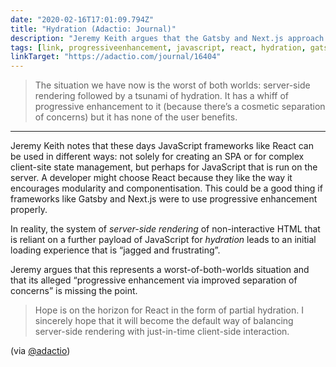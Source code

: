```yaml
---
date: "2020-02-16T17:01:09.794Z"
title: "Hydration (Adactio: Journal)"
description: "Jeremy Keith argues that the Gatsby and Next.js approach of “server-side rendering followed by hydration” results in a poor loading experiences and does not equate to progressive enhancement."
tags: [link, progressiveenhancement, javascript, react, hydration, gatsby]
linkTarget: "https://adactio.com/journal/16404"
---
```

> The situation we have now is the worst of both worlds: server-side rendering followed by a tsunami of hydration. It has a whiff of progressive enhancement to it (because there’s a cosmetic separation of concerns) but it has none of the user benefits.
---

Jeremy Keith notes that these days JavaScript frameworks like React can be used in different ways: not solely for creating an SPA or for complex client-site state management, but perhaps for JavaScript that is run on the server. A developer might choose React because they like the way it encourages modularity and componentisation. This could be a good thing if frameworks like Gatsby and <span class="nobreak">Next.js</span> were to use progressive enhancement properly.

In reality, the system of _server-side rendering_ of non-interactive HTML that is reliant on a further payload of JavaScript for _hydration_ leads to an initial loading experience that is “jagged and frustrating”.

Jeremy argues that this represents a worst-of-both-worlds situation and that its alleged “progressive enhancement via improved separation of concerns” is missing the point. 

> Hope is on the horizon for React in the form of partial hydration. I sincerely hope that it will become the default way of balancing server-side rendering with just-in-time client-side interaction. 

(via [@adactio](https://twitter.com/adactio))
